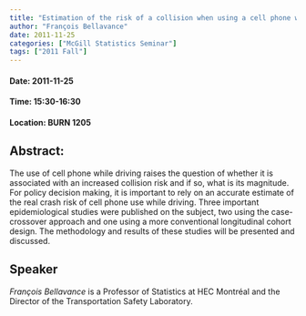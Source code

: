 ```yaml
---
title: "Estimation of the risk of a collision when using a cell phone while driving"
author: "François Bellavance"
date: 2011-11-25
categories: ["McGill Statistics Seminar"]
tags: ["2011 Fall"]
---
```


#### Date: 2011-11-25
#### Time: 15:30-16:30
#### Location: BURN 1205

## Abstract:

	
The use of cell phone while driving raises the question of whether it is associated with an increased collision risk and if so, what is its magnitude. For policy decision making, it is important to rely on an accurate estimate of the real crash risk of cell phone use while driving. Three important epidemiological studies were published on the subject, two using the case-crossover approach  and one using a more conventional longitudinal cohort design. The methodology and results of these studies will be presented and discussed.

## Speaker

*François Bellavance* is a Professor of Statistics at HEC Montréal and the Director of the Transportation Safety Laboratory.